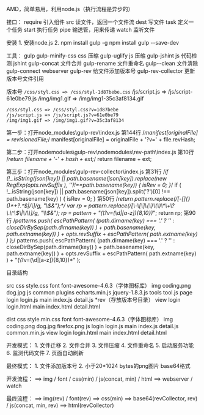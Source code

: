 AMD，简单易用，利用node.js（执行流程是异步的）

接口：
	require		引入组件
	src			读文件，返回一个文件流
	dest		写文件
	task		定义一个任务
	start		执行任务
	pipe		输送管，用来传递
	watch		监听文件

安装
	1. 安装node.js
	2. npm install gulp -g
	   npm install gulp --save-dev

工具：
	gulp
	gulp-minify-css		css 压缩
	gulp-uglify			js 压缩
	gulp-jshint			js 代码检测
	jshint
	gulp-concat			文件合并
	gulp-rename			文件重命名
	gulp--clean			文件清除
	gulp-connect		webserver
	gulp-rev			给文件添加版本号
	gulp-rev-collector	更新版本号文件引用

版本号
	`/css/styl.css => /css/styl-1d87bebe.css`
	/js/script.js => /js/script-61e0be79.js
	/img/img1.gif => /img/img1-35c3af8134.gif

	/css/styl.css => /css/styl.css?v=1d87bebe
	/js/script.js => /js/script.js?v=61e0be79
	/img/img1.gif => /img/img1.gif?v=35c3af8134

第一步：打开node_modules\gulp-rev\index.js
第144行
	/*manifest[originalFile] = revisionedFile;*/
	manifest[originalFile] = originalFile + '?v=' + file.revHash;

第二步：打开nodemodules\gulp-rev\nodemodules\rev-path\index.js
第10行
	/*return filename + '-' + hash + ext;*/
	return filename + ext;

第三步：打开node_modules\gulp-rev-collector\index.js
第31行
	/*if (!_.isString(json[key]) || path.basename(json[key]).replace(new RegExp(opts.revSuffix ), '')!==path.basename(key)) {
		isRev = 0;
	}*/
	if ( !_.isString(json[key]) || path.basename(json[key]).split('?')[0] !== path.basename(key) ) {
		isRev = 0;
	}
第50行
	/*return pattern.replace(/[\-\[\]\{\}\(\)\*\+\?\.\^\$\|\/\\]/g, "\\$&");*/
	var rp = pattern.replace(/[\-\[\]\{\}\(\)\*\+\?\.\^\$\|\/\\]/g, "\\$&");
	rp = pattern + "(\\?v=(\\d|[a-z]){8,10})*";
	return rp;
第90行
	/*patterns.push( escPathPattern( (path.dirname(key) === '.' ? '' : closeDirBySep(path.dirname(key)) ) + path.basename(key, path.extname(key)) )
                            + opts.revSuffix
                            + escPathPattern( path.extname(key) )
                        );*/
 	patterns.push( escPathPattern( (path.dirname(key) === '.' ? '' : closeDirBySep(path.dirname(key)) ) + path.basename(key, path.extname(key)) )
                            + opts.revSuffix
                            + escPathPattern( path.extname(key) ) + "(\\?v=(\\d|[a-z]){8,10})*"
                        );



目录结构

src
	css
		style.css
	font
		font-awesome-4.6.3（字体图标库）
	img
		coding.png
		dog.jpg
	js
		common
			plugins
				echarts.min.js
				jquery-1.8.3.js
			tools
				tool.js
		page
			login
				login.js
			main
				index.js
				detail.js
	*rev（存放版本号目录）
view
	login
		login.html
	main
		index.html
		detail.html

>>>>>>>>>>>>>>>>>>>>>>>>>>>>>>>>>>>>>>>>>>>>

dist
	css
		style.min.css
	font
		font-awesome-4.6.3（字体图标库）
	img
		coding.png
		dog.jpg
		firefox.png
	js
		login
			login.js
		main
			index.js
			detail.js
		common.min.js
	view
		login
			login.html
		main
			index.html
			detail.html



开发模式：
	1. 文件迁移
	2. 文件合并
	3. 文件压缩
	4. 文件重命名
	5. 启动服务功能
	6. 监测代码文件
	7. 页面自动刷新

最终模式：
	1. 文件添加版本号
	2. 小于20*1024 bytes的png图片 base64格式



开发流程：	==> img / font / css(min) / js(concat, min) / html
			==> webserver / watch

最终流程：	==> img(rev) / font(rev)
			==> css(min)
			==> base64(revCollector, rev) / js(concat, min, rev)
			==> html(revCollector)